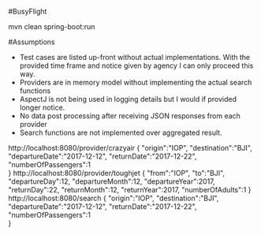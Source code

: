 #BusyFlight

mvn clean spring-boot:run

#Assumptions
- Test cases are listed up-front without actual implementations. With the provided time frame and notice given by agency I can only proceed this way.
- Providers are in memory model without implementing the actual search functions
- AspectJ is not being used in logging details but I would if provided longer notice.
- No data post processing after receiving JSON responses from each provider
- Search functions are not implemented over aggregated result.

http://localhost:8080/provider/crazyair
{
	"origin":"IOP",
    "destination":"BJI",
    "departureDate":"2017-12-12",
    "returnDate":"2017-12-22",
	"numberOfPassengers":1	
}
http://localhost:8080/provider/toughjet
{
	"from":"IOP",
    "to":"BJI",
    "departureDay":12,
    "departureMonth":12,
    "departureYear":2017,
    "returnDay":22,
    "returnMonth":12,
    "returnYear":2017,
	"numberOfAdults":1
}
http://localhost:8080/search
{
	"origin":"IOP",
    "destination":"BJI",
    "departureDate":"2017-12-12",
    "returnDate":"2017-12-22",
	"numberOfPassengers":1	
}